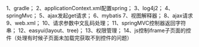 1、gradle；
2、applicationContext.xml配置spring；
3、log4j2；
4、springMvc；
5、ajax发起get请求；
6、mybatis
7、视图解释器；
8、ajax请求
9、web.xml；
10、请求参数中文乱码处理；
11、springMVC控制器返回字符串；
12、easyui(layout、tree)；
13、权限管理；
14、js控制iframe子页面的控件（处理有时候子页面未加载完获取不到控件的问题）